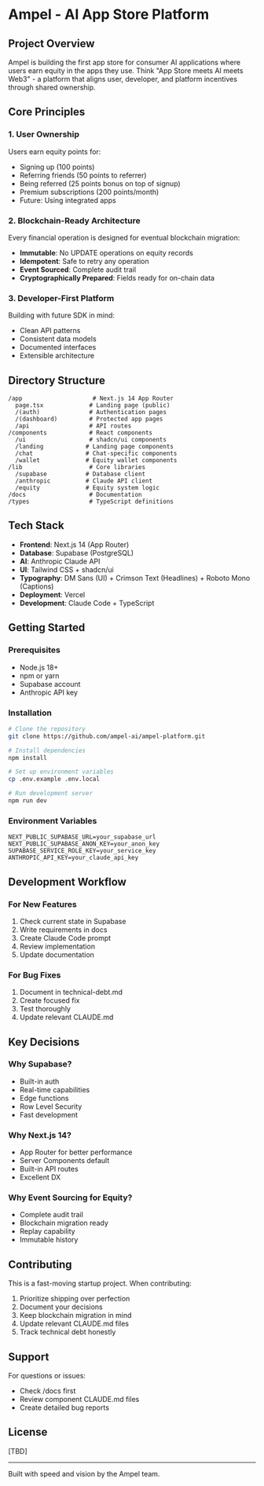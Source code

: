 # Ampel - AI App Store Platform

## Project Overview
Ampel is building the first app store for consumer AI applications where users earn equity in the apps they use. Think "App Store meets AI meets Web3" - a platform that aligns user, developer, and platform incentives through shared ownership.

## Core Principles

### 1. User Ownership
Users earn equity points for:
- Signing up (100 points)
- Referring friends (50 points to referrer)
- Being referred (25 points bonus on top of signup)
- Premium subscriptions (200 points/month)
- Future: Using integrated apps

### 2. Blockchain-Ready Architecture
Every financial operation is designed for eventual blockchain migration:
- **Immutable**: No UPDATE operations on equity records
- **Idempotent**: Safe to retry any operation
- **Event Sourced**: Complete audit trail
- **Cryptographically Prepared**: Fields ready for on-chain data

### 3. Developer-First Platform
Building with future SDK in mind:
- Clean API patterns
- Consistent data models
- Documented interfaces
- Extensible architecture

## Directory Structure
```
/app                    # Next.js 14 App Router
  page.tsx             # Landing page (public)
  /(auth)              # Authentication pages
  /(dashboard)         # Protected app pages
  /api                 # API routes
/components            # React components
  /ui                  # shadcn/ui components
  /landing            # Landing page components
  /chat               # Chat-specific components
  /wallet             # Equity wallet components
/lib                   # Core libraries
  /supabase           # Database client
  /anthropic          # Claude API client
  /equity             # Equity system logic
/docs                  # Documentation
/types                 # TypeScript definitions
```

## Tech Stack
- **Frontend**: Next.js 14 (App Router)
- **Database**: Supabase (PostgreSQL)
- **AI**: Anthropic Claude API
- **UI**: Tailwind CSS + shadcn/ui
- **Typography**: DM Sans (UI) + Crimson Text (Headlines) + Roboto Mono (Captions)
- **Deployment**: Vercel
- **Development**: Claude Code + TypeScript

## Getting Started

### Prerequisites
- Node.js 18+
- npm or yarn
- Supabase account
- Anthropic API key

### Installation
```bash
# Clone the repository
git clone https://github.com/ampel-ai/ampel-platform.git

# Install dependencies
npm install

# Set up environment variables
cp .env.example .env.local

# Run development server
npm run dev
```

### Environment Variables
```
NEXT_PUBLIC_SUPABASE_URL=your_supabase_url
NEXT_PUBLIC_SUPABASE_ANON_KEY=your_anon_key
SUPABASE_SERVICE_ROLE_KEY=your_service_key
ANTHROPIC_API_KEY=your_claude_api_key
```

## Development Workflow

### For New Features
1. Check current state in Supabase
2. Write requirements in docs
3. Create Claude Code prompt
4. Review implementation
5. Update documentation

### For Bug Fixes
1. Document in technical-debt.md
2. Create focused fix
3. Test thoroughly
4. Update relevant CLAUDE.md

## Key Decisions

### Why Supabase?
- Built-in auth
- Real-time capabilities
- Edge functions
- Row Level Security
- Fast development

### Why Next.js 14?
- App Router for better performance
- Server Components default
- Built-in API routes
- Excellent DX

### Why Event Sourcing for Equity?
- Complete audit trail
- Blockchain migration ready
- Replay capability
- Immutable history

## Contributing
This is a fast-moving startup project. When contributing:
1. Prioritize shipping over perfection
2. Document your decisions
3. Keep blockchain migration in mind
4. Update relevant CLAUDE.md files
5. Track technical debt honestly

## Support
For questions or issues:
- Check /docs first
- Review component CLAUDE.md files
- Create detailed bug reports

## License
[TBD]

---
Built with speed and vision by the Ampel team.
